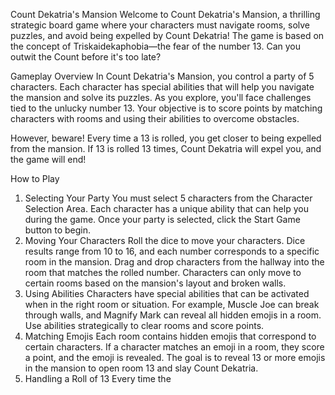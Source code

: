 Count Dekatria's Mansion
Welcome to Count Dekatria's Mansion, a thrilling strategic board game where your characters must navigate rooms, solve puzzles, and avoid being expelled by Count Dekatria! The game is based on the concept of Triskaidekaphobia—the fear of the number 13. Can you outwit the Count before it's too late?

Gameplay Overview
In Count Dekatria's Mansion, you control a party of 5 characters. Each character has special abilities that will help you navigate the mansion and solve its puzzles. As you explore, you'll face challenges tied to the unlucky number 13. Your objective is to score points by matching characters with rooms and using their abilities to overcome obstacles.

However, beware! Every time a 13 is rolled, you get closer to being expelled from the mansion. If 13 is rolled 13 times, Count Dekatria will expel you, and the game will end!

How to Play
1. Selecting Your Party
You must select 5 characters from the Character Selection Area. Each character has a unique ability that can help you during the game. Once your party is selected, click the Start Game button to begin.
2. Moving Your Characters
Roll the dice to move your characters. Dice results range from 10 to 16, and each number corresponds to a specific room in the mansion. Drag and drop characters from the hallway into the room that matches the rolled number. Characters can only move to certain rooms based on the mansion's layout and broken walls.
3. Using Abilities
Characters have special abilities that can be activated when in the right room or situation. For example, Muscle Joe can break through walls, and Magnify Mark can reveal all hidden emojis in a room. Use abilities strategically to clear rooms and score points.
4. Matching Emojis
Each room contains hidden emojis that correspond to certain characters. If a character matches an emoji in a room, they score a point, and the emoji is revealed. The goal is to reveal 13 or more emojis in the mansion to open room 13 and slay Count Dekatria.
5. Handling a Roll of 13
Every time the 